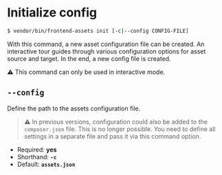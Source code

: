# Initialize config

```bash
$ vendor/bin/frontend-assets init [-c|--config CONFIG-FILE]
```

With this command, a new asset configuration file can be created. An interactive
tour guides through various configuration options for asset source and target.
In the end, a new config file is created.

:warning: This command can only be used in interactive mode.

## `--config`

Define the path to the assets configuration file.

> :warning: In previous versions, configuration could also be added to the `composer.json`
> file. This is no longer possible. You need to define all settings in a separate file
> and pass it via this command option.

* Required: **yes**
* Shorthand: **`-c`**
* Default: **`assets.json`**

